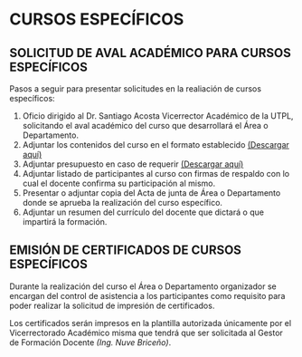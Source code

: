 # CURSOS ESPECÍFICOS

## SOLICITUD DE AVAL ACADÉMICO PARA CURSOS ESPECÍFICOS

Pasos a seguir para presentar solicitudes en la realiación de cursos específicos:

1. Oficio dirigido al Dr. Santiago Acosta Vicerrector Académico de la UTPL, solicitando el aval académico del curso que desarrollará el Área o Departamento.
2. Adjuntar los contenidos del curso en el formato establecido [(Descargar aquí)](https://hole.com/hola.doc)
3. Adjuntar presupuesto en caso de requerir [(Descargar aquí)](/ascendere)
4. Adjuntar listado de participantes al curso con firmas de respaldo con lo cual el docente confirma su participación al mismo.
5. Presentar o adjuntar copia del Acta de junta de Área o Departamento donde se aprueba la realización del curso específico.
6. Adjuntar un resumen del currículo del docente que dictará o que impartirá la formación.

## EMISIÓN DE CERTIFICADOS DE CURSOS ESPECÍFICOS

Durante la realización del curso el Área o Departamento organizador se encargan del control de asistencia a los participantes como requisito para poder realizar la solicitud de impresión de certificados.

Los certificados serán impresos en la plantilla autorizada únicamente por el Vicerrectorado Académico misma que tendrá que ser solicitada al Gestor de Formación Docente _(Ing. Nuve Briceño)_.
